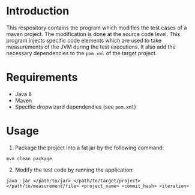 # Introduction
This respository contains the program which modifies the test cases of a maven project. The modification is done at the source code level. This program injects specific code elements which are used to take measurements of the JVM during the test executions. It also add the necessary dependencies to the `pom.xml` of the target project.

# Requirements
- Java 8
- Maven
- Specific dropwizard dependendies (see `pom.xml`)

# Usage
1. Package the project into a fat jar by the following command:
```
mvn clean package
```
2. Modify the test code by running the application:
```
java -jar </path/to/jar> </path/to/target/project> </path/to/measurement/file> <project_name> <commit_hash> <iteration>
```

